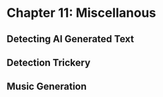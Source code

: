 # Chapter 11: Miscellanous

## Detecting AI Generated Text

## Detection Trickery

## Music Generation
